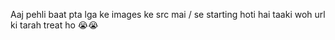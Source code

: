 Aaj pehli baat pta lga ke images ke src mai / se starting hoti hai taaki woh url ki tarah treat ho 😭😭 
